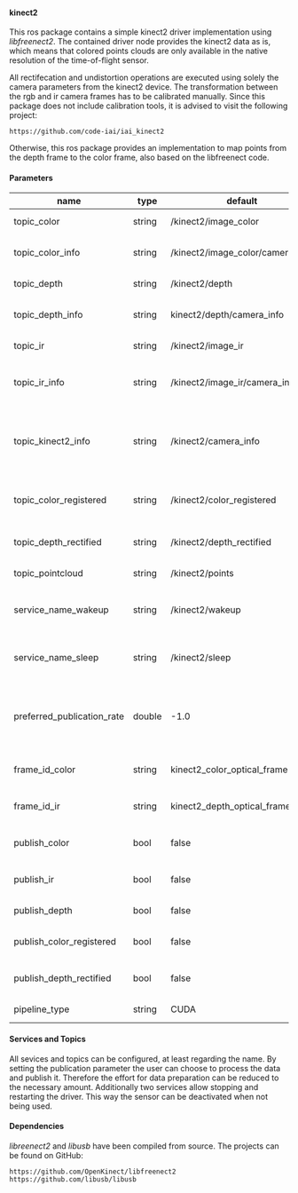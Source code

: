 #### kinect2
This ros package contains a simple kinect2 driver implementation using *libfreenect2*. 
The contained driver node provides the kinect2 data as is, which means that colored points clouds are only available in the native resolution of the time-of-flight sensor.

All rectifecation and undistortion operations are executed using  solely the camera parameters from the kinect2 device.
The transformation between the rgb and ir camera frames has to be calibrated manually. Since this package does not include calibration tools, it is advised to visit the following project:

	https://github.com/code-iai/iai_kinect2

Otherwise, this ros package provides an implementation to map points from the depth frame to the color frame, also based on the libfreenect code.

#### Parameters
| name | type  | default | what for |
| --------|-----|------| ----------- |
| topic_color | string | /kinect2/image_color | full hd rgb image |
| topic_color_info | string | /kinect2/image_color/camera_info | color camera parameters |
| topic_depth | string | /kinect2/depth | depth images |
| topic_depth_info | string | kinect2/depth/camera_info | depth camera parameters |
| topic_ir | string | /kinect2/image_ir | intensity image |
| topic_ir_info | string | /kinect2/image_ir/camera_info | same as depth camera parameters |
| topic_kinect2_info | string | /kinect2/camera_info | all coeffiecients and parameters packed together |
| topic_color_registered | string | /kinect2/color_registered | registered color image, not full-hd anymore |
| topic_depth_rectified | string | /kinect2/depth_rectified | rectified depth images |
| topic_pointcloud | string | /kinect2/points | colored point cloud |
| service_name_wakeup | string | /kinect2/wakeup | service name to (re-)start the driver |
| service_name_sleep | string | /kinect2/sleep | service name to stop the driver |
| preferred_publication_rate | double | -1.0 | preferred rate at which the driver front end sould operate |
| frame_id_color | string | kinect2_color_optical_frame | frame name for the color camera |
| frame_id_ir | string | kinect2_depth_optical_frame | frame_id for the ir / depth camera |
| publish_color | bool |  false | publish the color image in full-hd |
| publish_ir |  bool |  false | publish the intensity image |
| publish_depth | bool | false | publish the depth image |
| publish_color_registered | bool |  false | publish the registered color image |
| publish_depth_rectified | bool |  false | publish the rectified depth image |
| pipeline_type | string | CUDA  | set the pipeline type | 

#### Services and Topics
All sevices and topics can be configured, at least regarding the name. By setting the publication parameter
the user can choose to process the data and publish it. Therefore the effort for data preparation can be 
reduced to the necessary amount.
Additionally two services allow stopping and restarting the driver. This way the sensor can be deactivated 
when not being used.

#### Dependencies
*libreenect2* and *libusb* have been compiled from source. The projects can be found on GitHub:

	https://github.com/OpenKinect/libfreenect2
	https://github.com/libusb/libusb
